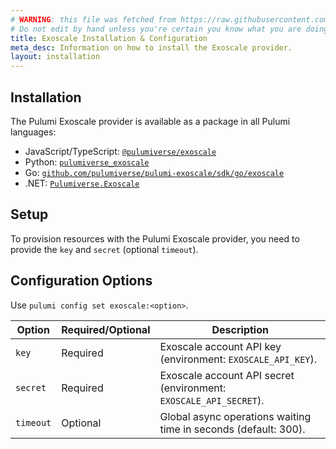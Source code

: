 ```yaml
---
# WARNING: this file was fetched from https://raw.githubusercontent.com/pulumiverse/pulumi-exoscale/v0.62.7/docs/installation-configuration.md
# Do not edit by hand unless you're certain you know what you are doing!
title: Exoscale Installation & Configuration
meta_desc: Information on how to install the Exoscale provider.
layout: installation
---
```


## Installation

The Pulumi Exoscale provider is available as a package in all Pulumi languages:

* JavaScript/TypeScript: [`@pulumiverse/exoscale`](https://www.npmjs.com/package/@pulumiverse/exoscale)
* Python: [`pulumiverse_exoscale`](https://pypi.org/project/pulumiverse-exoscale/)
* Go: [`github.com/pulumiverse/pulumi-exoscale/sdk/go/exoscale`](https://pkg.go.dev/github.com/pulumiverse/pulumi-exoscale/sdk)
* .NET: [`Pulumiverse.Exoscale`](https://www.nuget.org/packages/Pulumiverse.Exoscale)

## Setup

To provision resources with the Pulumi Exoscale provider, you need to provide the `key` and `secret` (optional `timeout`). 

## Configuration Options

Use `pulumi config set exoscale:<option>`.

| Option    | Required/Optional | Description                                                       |
|-----------|-------------------|-------------------------------------------------------------------|
| `key`     | Required          | Exoscale account API key (environment: `EXOSCALE_API_KEY`).       |
| `secret`  | Required          | Exoscale account API secret (environment: `EXOSCALE_API_SECRET`). |
| `timeout` | Optional          | Global async operations waiting time in seconds (default: 300).   |
